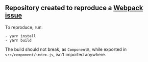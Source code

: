 ## Repository created to reproduce a [Webpack issue](https://github.com/webpack/webpack/issues/5556)

To reproduce, run:

```
- yarn install
- yarn build
```

The build should not break, as `ComponentB`, while exported in `src/component/index.js`, isn't imported anywhere.
